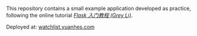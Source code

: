 This repository contains a small example application developed as practice, following the online tutorial [*Flask 入门教程 (Grey Li)*](https://helloflask.com/book/3).

Deployed at: [watchlist.yuanhes.com](http://watchlist.yuanhes.com)

